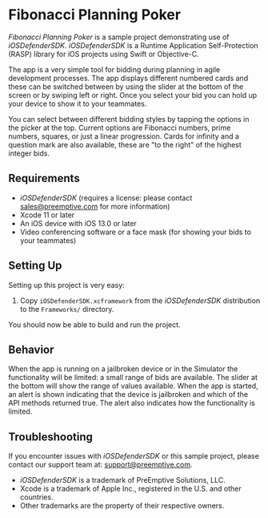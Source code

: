 Fibonacci Planning Poker
========================

*Fibonacci Planning Poker* is a sample project demonstrating use of *iOSDefenderSDK*.
*iOSDefenderSDK* is a Runtime Application Self-Protection (RASP) library for iOS projects using Swift or Objective-C.

The app is a very simple tool for bidding during planning in agile development processes.
The app displays different numbered cards and these can be switched between by using the slider at the bottom of the screen or by swiping left or right.
Once you select your bid you can hold up your device to show it to your teammates.

You can select between different bidding styles by tapping the options in the picker at the top.
Current options are Fibonacci numbers, prime numbers, squares, or just a linear progression.
Cards for infinity and a question mark are also available, these are "to the right" of the highest integer bids.

## Requirements

* *iOSDefenderSDK* (requires a license: please contact sales@preemptive.com for more information)
* Xcode 11 or later
* An iOS device with iOS 13.0 or later
* Video conferencing software or a face mask (for showing your bids to your teammates)

## Setting Up

Setting up this project is very easy:

1. Copy `iOSDefenderSDK.xcframework` from the *iOSDefenderSDK* distribution to the `Frameworks/` directory.

You should now be able to build and run the project.

## Behavior

When the app is running on a jailbroken device or in the Simulator the functionality will be limited: a small range of bids are available.
The slider at the bottom will show the range of values available.
When the app is started, an alert is shown indicating that the device is jailbroken and which of the API methods returned true.
The alert also indicates how the functionality is limited.

## Troubleshooting

If you encounter issues with *iOSDefenderSDK* or this sample project, please contact our support team at: support@preemptive.com.

* *iOSDefenderSDK* is a trademark of PreEmptive Solutions, LLC.
* Xcode is a trademark of Apple Inc., registered in the U.S. and other countries.
* Other trademarks are the property of their respective owners.
